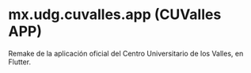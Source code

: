# mx.udg.cuvalles.app (CUValles APP)

Remake de la aplicación oficial del Centro Universitario de los Valles, en Flutter.
